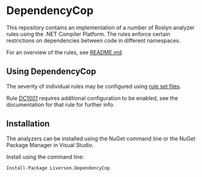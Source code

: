 # DependencyCop

This repository contains an implementation of a number of Roslyn analyzer rules using the .NET Compiler Platform. The rules enforce certain restrictions on dependencies between code in different namespaces.

For an overview of the rules, see [README.md](./Liversen.DependencyCop/README.md).

## Using DependencyCop

The severity of individual rules may be configured using [rule set files](https://docs.microsoft.com/en-us/visualstudio/code-quality/using-rule-sets-to-group-code-analysis-rules).

Rule [DC1001](https://github.com/larsiver/DependencyCop/blob/main/Liversen.DependencyCop/Documentation/DC1001.md) requires additional configuration to be enabled, see the documentation for that rule for further info.

## Installation

The analyzers can be installed using the NuGet command line or the NuGet Package Manager in Visual Studio.

Install using the command line:

    Install-Package Liversen.DependencyCop